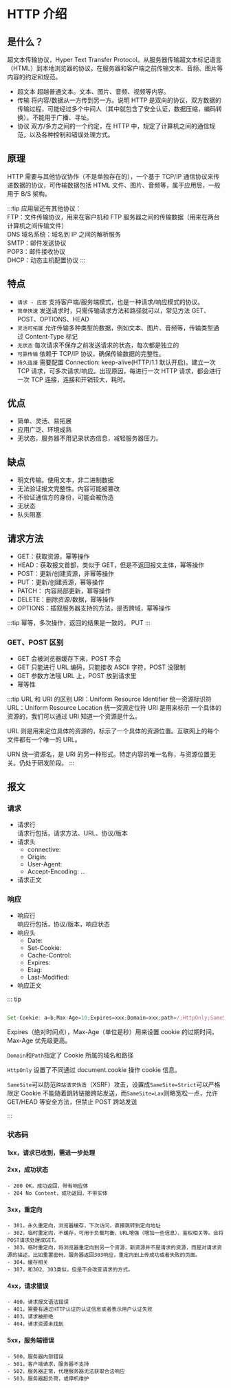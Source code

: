 # HTTP 介绍

## 是什么？

超文本传输协议，Hyper Text Transfer Protocol。从服务器传输超文本标记语言（HTML）到本地浏览器的协议。在服务器和客户端之前传输文本、音频、图片等内容的约定和规范。

- 超文本 超越普通文本。文本、图片、音频、视频等内容。
- 传输 将内容/数据从一方传到另一方。说明 HTTP 是双向的协议，双方数据的传输过程，可能经过多个中间人（其中就包含了安全认证，数据压缩，编码转换）。不能用于广播、寻址。
- 协议 双方/多方之间的一个约定，在 HTTP 中，规定了计算机之间的通信规范，以及各种控制和错误处理方式。

## 原理

HTTP 需要与其他协议协作（不是单独存在的），一个基于 TCP/IP 通信协议来传递数据的协议，可传输数据包括 HTML 文件、图片、音频等，属于应用层，一般用于 B/S 架构。

:::tip
应用层还有其他协议：  
FTP：文件传输协议，用来在客户机和 FTP 服务器之间的传输数据（用来在两台计算机之间传输文件）  
DNS 域名系统：域名到 IP 之间的解析服务  
SMTP：邮件发送协议  
POP3：邮件接收协议  
DHCP：动态主机配置协议
:::

## 特点

- `请求 - 应答` 支持客户端/服务端模式，也是一种请求/响应模式的协议。
- `简单快速` 发送请求时，只需传输请求方法和路径就可以，常见方法 GET、POST、OPTIONS、HEAD
- `灵活可拓展` 允许传输多种类型的数据，例如文本、图片、音频等，传输类型通过 Content-Type 标记
- `无状态` 每次请求不保存之前发送请求的状态，每次都是独立的
- `可靠传输` 依赖于 TCP/IP 协议，确保传输数据的完整性。
- `持久连接` 需要配置 Connection: keep-alive(HTTP/1.1 默认开启)。建立一次 TCP 请求，可多次请求/响应。出现原因，每进行一次 HTTP 请求，都会进行一次 TCP 连接，连接和开销较大，耗时。

## 优点

- 简单、灵活、易拓展
- 应用广泛、环境成熟
- 无状态，服务器不用记录状态信息，减轻服务器压力。

## 缺点

- 明文传输。使用文本，非二进制数据
- 无法验证报文完整性。内容可能被篡改
- 不验证通信方的身份，可能会被伪造
- 无状态
- 队头阻塞

## 请求方法

- GET：获取资源，幂等操作
- HEAD：获取报文首部，类似于 GET，但是不返回报文主体，幂等操作
- POST：更新/创建资源，非幂等操作
- PUT：更新/创建资源，幂等操作
- PATCH： 内容局部更新，幂等操作
- DELETE：删除资源/数据，幂等操作
- OPTIONS：插叙服务器支持的方法，是否跨域，幂等操作

:::tip
幂等，多次操作，返回的结果是一致的。
PUT
:::

### GET、POST 区别

- GET 会被浏览器缓存下来，POST 不会
- GET 只能进行 URL 编码，只能接收 ASCII 字符，POST 没限制
- GET 参数方法哦 URL 上，POST 放到请求里
- 幂等性

:::tip
URL 和 URI 的区别
URI：Uniform Resource Identifier 统一资源标识符  
URL：Uniform Resource Location 统一资源定位符
URI 是用来标示 一个具体的资源的，我们可以通过 URI 知道一个资源是什么。

URL 则是用来定位具体的资源的，标示了一个具体的资源位置。互联网上的每个文件都有一个唯一的 URL。

URN 统一资源名，是 URI 的另一种形式。特定内容的唯一名称，与资源位置无关。仍处于研发阶段。
:::

## 报文

### 请求

- 请求行  
  请求行包括，请求方法、URL、协议/版本
- 请求头
  - connective:
  - Origin:
  - User-Agent:
  - Accept-Encoding:
    ...
- 请求正文

### 响应

- 响应行  
   响应行包括，协议/版本，响应状态
- 响应头
  - Date:
  - Set-Cookie:
  - Cache-Control:
  - Expires:
  - Etag:
  - Last-Modified:
- 响应正文

::: tip

```js

Set-Cookie: a=b;Max-Age=10;Expires=xxx;Domain=xxx;path=/;HttpOnly;SameSite=Strict
```

Expires（绝对时间点），Max-Age（单位是秒）用来设置 cookie 的过期时间，Max-Age 优先级更高。

`Domain`和`Path`指定了 Cookie 所属的域名和路径

`HttpOnly` 设置了不同通过 document.cookie 操作 cookie 信息。

`SameSite`可以防范`跨站请求伪造`（XSRF）攻击，设置成`SameSite=Strict`可以严格限定 Cookie 不能随着跳转链接跨站发送，而`SameSite=Lax`则略宽松一点，允许 GET/HEAD 等安全方法，但禁止 POST 跨站发送

:::

### 状态码

#### 1xx，请求已收到，需进一步处理

#### 2xx，成功状态

    - 200 OK，成功返回，带有响应体
    - 204 No Content，成功返回，不带实体

#### 3xx，重定向

    - 301，永久重定向，浏览器缓存，下次访问，直接跳转到定向地址
    - 302，临时重定向，不缓存，可用于负载均衡、URL增强（增加一些信息）、鉴权相关等。会将POST请求处理成GET。
    - 303，临时重定向，将浏览器重定向到另一个资源，新资源并不是请求的资源，而是对请求资源的描述，比如重置密码，服务器返回303响应，重定向到上传成功或者失败的页面。
    - 304，缓存相关
    - 307，和302、303类似，但是不会改变请求的方式。

#### 4xx，请求错误

    - 400，请求报文语法错误
    - 401，需要有通过HTTP认证的认证信息或者表示用户认证失败
    - 403，请求被拒绝
    - 404，请求资源未找到

#### 5xx，服务端错误

    - 500，服务器内部错误
    - 501，客户端请求，服务器不支持
    - 502，服务器正常，代理服务器无法获取合法响应
    - 503，服务器超负荷，或停机维护
